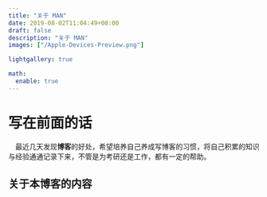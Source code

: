 ```yaml
---
title: "关于 MAN"
date: 2019-08-02T11:04:49+08:00
draft: false
description: "关于 MAN"
images: ["/Apple-Devices-Preview.png"]

lightgallery: true

math:
  enable: true
---
```


# 写在前面的话

&emsp;最近几天发现**博客**的好处，希望培养自己养成写博客的习惯，将自己积累的知识与经验通通记录下来，不管是为考研还是工作，都有一定的帮助。
## 关于本博客的内容
